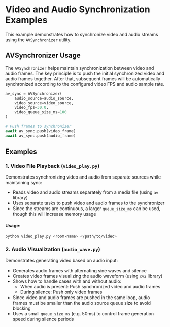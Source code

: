 # Video and Audio Synchronization Examples

This example demonstrates how to synchronize video and audio streams using the `AVSynchronizer` utility.

## AVSynchronizer Usage

The `AVSynchronizer` helps maintain synchronization between video and audio frames. The key principle is to push the initial synchronized video and audio frames together. After that, subsequent frames will be automatically synchronized according to the configured video FPS and audio sample rate.

```python
av_sync = AVSynchronizer(
    audio_source=audio_source,
    video_source=video_source,
    video_fps=30.0,
    video_queue_size_ms=100
)

# Push frames to synchronizer
await av_sync.push(video_frame)
await av_sync.push(audio_frame)
```

## Examples

### 1. Video File Playback (`video_play.py`)

Demonstrates synchronizing video and audio from separate sources while maintaining sync:

- Reads video and audio streams separately from a media file (using `av` library)
- Uses separate tasks to push video and audio frames to the synchronizer
- Since the streams are continuous, a larger `queue_size_ms` can be used, though this will increase memory usage

#### Usage:

```bash
python video_play.py <room-name> </path/to/video>
```

### 2. Audio Visualization (`audio_wave.py`)

Demonstrates generating video based on audio input:

- Generates audio frames with alternating sine waves and silence
- Creates video frames visualizing the audio waveform (using `cv2` library)
- Shows how to handle cases with and without audio:
  - When audio is present: Push synchronized video and audio frames
  - During silence: Push only video frames
- Since video and audio frames are pushed in the same loop, audio frames must be smaller than the audio source queue size to avoid blocking
- Uses a small `queue_size_ms` (e.g. 50ms) to control frame generation speed during silence periods

